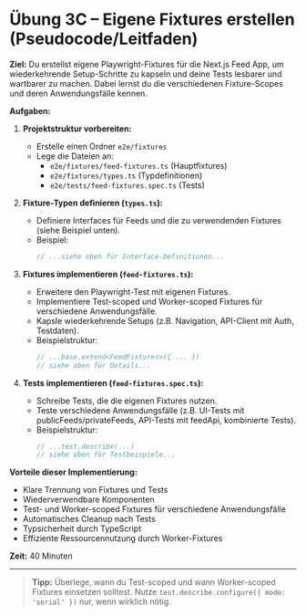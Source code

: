 # Übung 3C – Eigene Fixtures erstellen (Pseudocode/Leitfaden)

**Ziel:**
Du erstellst eigene Playwright-Fixtures für die Next.js Feed App, um wiederkehrende Setup-Schritte zu kapseln und deine Tests lesbarer und wartbarer zu machen. Dabei lernst du die verschiedenen Fixture-Scopes und deren Anwendungsfälle kennen.

**Aufgaben:**

1. **Projektstruktur vorbereiten:**
   - Erstelle einen Ordner `e2e/fixtures`
   - Lege die Dateien an:
     - `e2e/fixtures/feed-fixtures.ts` (Hauptfixtures)
     - `e2e/fixtures/types.ts` (Typdefinitionen)
     - `e2e/tests/feed-fixtures.spec.ts` (Tests)

2. **Fixture-Typen definieren (`types.ts`):**
   - Definiere Interfaces für Feeds und die zu verwendenden Fixtures (siehe Beispiel unten).
   - Beispiel:
     ```typescript
     // ...siehe oben für Interface-Definitionen...
     ```

3. **Fixtures implementieren (`feed-fixtures.ts`):**
   - Erweitere den Playwright-Test mit eigenen Fixtures.
   - Implementiere Test-scoped und Worker-scoped Fixtures für verschiedene Anwendungsfälle.
   - Kapsle wiederkehrende Setups (z.B. Navigation, API-Client mit Auth, Testdaten).
   - Beispielstruktur:
     ```typescript
     // ...base.extend<FeedFixtures>({ ... })
     // siehe oben für Details...
     ```

4. **Tests implementieren (`feed-fixtures.spec.ts`):**
   - Schreibe Tests, die die eigenen Fixtures nutzen.
   - Teste verschiedene Anwendungsfälle (z.B. UI-Tests mit publicFeeds/privateFeeds, API-Tests mit feedApi, kombinierte Tests).
   - Beispielstruktur:
     ```typescript
     // ...test.describe(...)
     // siehe oben für Testbeispiele...
     ```

**Vorteile dieser Implementierung:**
- Klare Trennung von Fixtures und Tests
- Wiederverwendbare Komponenten
- Test- und Worker-scoped Fixtures für verschiedene Anwendungsfälle
- Automatisches Cleanup nach Tests
- Typsicherheit durch TypeScript
- Effiziente Ressourcennutzung durch Worker-Fixtures

**Zeit:** 40 Minuten

---

> **Tipp:** Überlege, wann du Test-scoped und wann Worker-scoped Fixtures einsetzen solltest. Nutze `test.describe.configure({ mode: 'serial' })` nur, wenn wirklich nötig.
